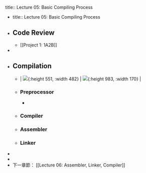 title:: Lecture 05: Basic Compiling Process

- title:: Lecture 05: Basic Compiling Process
- ## Code Review
	- [[Project 1: 1A2B]]
-
- ## Compilation
	- | ![](https://static.javatpoint.com/cpages/images/compilation-process-in-c2.png){:height 551, :width 482} | ![](https://static.javatpoint.com/cpages/images/compilation-process-in-c3.png){:height 983, :width 170} |
	- ### Preprocessor
		-
	- ### Compiler
	- ### Assembler
	- ### Linker
-
-
- 下一章節： [[Lecture 06: Assembler, Linker, Compiler]]